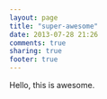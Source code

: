 ```yaml
---
layout: page
title: "super-awesome"
date: 2013-07-28 21:26
comments: true
sharing: true
footer: true
---
```


Hello, this is awesome.
